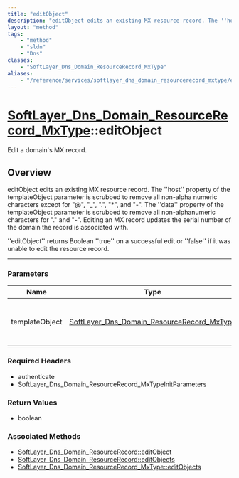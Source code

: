 ```yaml
---
title: "editObject"
description: "editObject edits an existing MX resource record. The ''host'' property of the templateObject parameter is scrubbed to re... "
layout: "method"
tags:
    - "method"
    - "sldn"
    - "Dns"
classes:
    - "SoftLayer_Dns_Domain_ResourceRecord_MxType"
aliases:
    - "/reference/services/softlayer_dns_domain_resourcerecord_mxtype/editObject"
---
```

# [SoftLayer_Dns_Domain_ResourceRecord_MxType](/reference/services/SoftLayer_Dns_Domain_ResourceRecord_MxType)::editObject

Edit a domain's MX record.


## Overview 
editObject edits an existing MX resource record. The ''host'' property of the templateObject parameter is scrubbed to remove all non-alpha numeric characters except for "@", "_", ".", "*", and "-". The ''data'' property of the templateObject parameter is scrubbed to remove all non-alphanumeric characters for "." and "-". Editing an MX record updates the serial number of the domain the record is associated with. 

''editObject'' returns Boolean ''true'' on a successful edit or ''false'' if it was unable to edit the resource record. 

-----

### Parameters 
|Name | Type | Description |
| --- | --- | --- |
|templateObject| <a href='/reference/datatypes/SoftLayer_Dns_Domain_ResourceRecord_MxType'>SoftLayer_Dns_Domain_ResourceRecord_MxType </a>| A skeleton SoftLayer_Dns_Domain_ResourceRecord_MxType object with only the properties defined that you wish to change. Unchanged properties are left alone.|


### Required Headers
* authenticate
* SoftLayer_Dns_Domain_ResourceRecord_MxTypeInitParameters


### Return Values
* boolean


### Associated Methods

*  [SoftLayer_Dns_Domain_ResourceRecord::editObject](/reference/services/SoftLayer_Dns_Domain_ResourceRecord/editObject )
*  [SoftLayer_Dns_Domain_ResourceRecord::editObjects](/reference/services/SoftLayer_Dns_Domain_ResourceRecord/editObjects )
*  [SoftLayer_Dns_Domain_ResourceRecord_MxType::editObjects](/reference/services/SoftLayer_Dns_Domain_ResourceRecord_MxType/editObjects )




